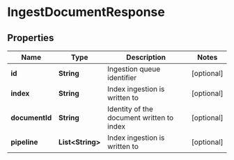 

# IngestDocumentResponse


## Properties

| Name | Type | Description | Notes |
|------------ | ------------- | ------------- | -------------|
|**id** | **String** | Ingestion queue identifier |  [optional] |
|**index** | **String** | Index ingestion is written to |  [optional] |
|**documentId** | **String** | Identity of the document written to index |  [optional] |
|**pipeline** | **List&lt;String&gt;** | Index ingestion is written to |  [optional] |



